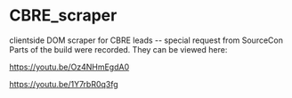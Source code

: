 # CBRE_scraper
clientside DOM scraper for CBRE leads -- special request from SourceCon
Parts of the build were recorded. They can be viewed here:

https://youtu.be/Oz4NHmEgdA0

https://youtu.be/1Y7rbR0q3fg
